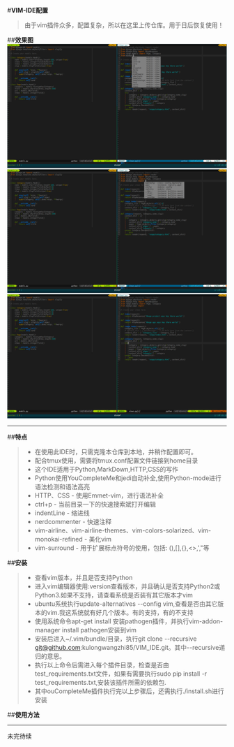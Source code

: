#**VIM-IDE配置**

>由于vim插件众多，配置复杂，所以在这里上传仓库。用于日后恢复使用！

##**效果图**
![VIM-IDE1](https://github.com/kulongwangzhi85/VIM_IDE/blob/master/img/vim_ide01.png)
![VIM-IDE3](https://github.com/kulongwangzhi85/VIM_IDE/blob/master/img/vim-ide2.png)
![VIM-IDE3](https://github.com/kulongwangzhi85/VIM_IDE/blob/master/img/vim-ide3.png)

---
##**特点**
> - 在使用此IDE时，只需克隆本仓库到本地，并稍作配置即可。
> - 配合tmux使用，需要将tmux.conf配置文件链接到home目录
> - 这个IDE适用于Python,MarkDown,HTTP,CSS的写作
> - Python使用YouCompleteMe和jedi自动补全,使用Python-mode进行语法检测和语法高亮
> - HTTP、CSS - 使用Emmet-vim，进行语法补全
> - ctrl+p - 当前目录一下的快速搜索斌打开编辑
> - indentLine - 缩进线
> - nerdcommenter - 快速注释
> - vim-airline、vim-airline-themes、vim-colors-solarized、vim-monokai-refined - 美化vim
> - vim-surround - 用于扩展标点符号的使用，包括: (),[],{},<>,',"等

##**安装**
> - 查看vim版本，并且是否支持Python
> - 进入vim编辑器使用:version查看版本，并且确认是否支持Python2或Python3.如果不支持，请查看系统是否装有其它版本才vim
> -  ubuntu系统执行update-alternatives --config vim,查看是否由其它版本的vim.我这系统就有好几个版本。有的支持，有的不支持
> - 使用系统命令apt-get install 安装pathogen插件，并执行vim-addon-manager install pathogen安装到vim
> - 安装后进入~/.vim/bundle/目录，执行git clone --recursive git@github.com:kulongwangzhi85/VIM_IDE.git。其中--recursive递归的意思。
> - 执行以上命令后需进入每个插件目录，检查是否由test_requirements.txt文件，如果有需要执行sudo pip install -r test_requirements.txt,安装该插件所需的依赖包.
> - 其中ouCompleteMe插件执行完以上步骤后，还需执行./install.sh进行安装

##**使用方法**



---
未完待续
